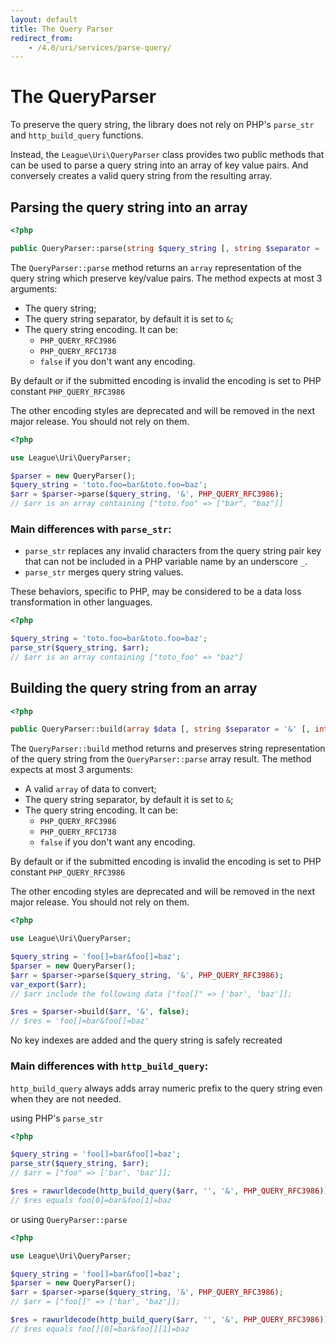 ```yaml
---
layout: default
title: The Query Parser
redirect_from:
    - /4.0/uri/services/parse-query/
---
```


# The QueryParser

To preserve the query string, the library does not rely on PHP's `parse_str` and `http_build_query` functions.

Instead, the `League\Uri\QueryParser` class provides two public methods that can be used to parse a query string into an array of key value pairs. And conversely creates a valid query string from the resulting array.

## Parsing the query string into an array

~~~php
<?php

public QueryParser::parse(string $query_string [, string $separator = '&' [, int $encoding = RFC3986]]): array
~~~

The `QueryParser::parse` method returns an `array` representation of the query string which preserve key/value pairs. The method expects at most 3 arguments:

- The query string;
- The query string separator, by default it is set to `&`;
- The query string encoding. It can be:
    - `PHP_QUERY_RFC3986`
    - `PHP_QUERY_RFC1738`
    - `false` if you don't want any encoding.

<p class="message-info">By default or if the submitted encoding is invalid the encoding is set to PHP constant <code>PHP_QUERY_RFC3986</code></p>

<p class="message-notice">The other encoding styles are deprecated and will be removed in the next major release. You should not rely on them.</p>

~~~php
<?php

use League\Uri\QueryParser;

$parser = new QueryParser();
$query_string = 'toto.foo=bar&toto.foo=baz';
$arr = $parser->parse($query_string, '&', PHP_QUERY_RFC3986);
// $arr is an array containing ["toto.foo" => ["bar", "baz"]]
~~~

### Main differences with `parse_str`:

- `parse_str` replaces any invalid characters from the query string pair key that can not be included in a PHP variable name by an underscore `_`.
- `parse_str` merges query string values.

These behaviors, specific to PHP, may be considered to be a data loss transformation in other languages.

~~~php
<?php

$query_string = 'toto.foo=bar&toto.foo=baz';
parse_str($query_string, $arr);
// $arr is an array containing ["toto_foo" => "baz"]
~~~

## Building the query string from an array

~~~php
<?php

public QueryParser::build(array $data [, string $separator = '&' [, int $encoding = RFC3986]]): string
~~~

The `QueryParser::build` method returns and preserves string representation of the query string from the `QueryParser::parse` array result. The method expects at most 3 arguments:

- A valid `array` of data to convert;
- The query string separator, by default it is set to `&`;
- The query string encoding. It can be:
    - `PHP_QUERY_RFC3986`
    - `PHP_QUERY_RFC1738`
    - `false` if you don't want any encoding.

<p class="message-notice">By default or if the submitted encoding is invalid the encoding is set to PHP constant <code>PHP_QUERY_RFC3986</code></p>

<p class="message-notice">The other encoding styles are deprecated and will be removed in the next major release. You should not rely on them.</p>

~~~php
<?php

use League\Uri\QueryParser;

$query_string = 'foo[]=bar&foo[]=baz';
$parser = new QueryParser();
$arr = $parser->parse($query_string, '&', PHP_QUERY_RFC3986);
var_export($arr);
// $arr include the following data ["foo[]" => ['bar', 'baz']];

$res = $parser->build($arr, '&', false);
// $res = 'foo[]=bar&foo[]=baz'
~~~

No key indexes are added and the query string is safely recreated

### Main differences with `http_build_query`:

`http_build_query` always adds array numeric prefix to the query string even when they are not needed.

using PHP's `parse_str`

~~~php
<?php

$query_string = 'foo[]=bar&foo[]=baz';
parse_str($query_string, $arr);
// $arr = ["foo" => ['bar', 'baz']];

$res = rawurldecode(http_build_query($arr, '', '&', PHP_QUERY_RFC3986));
// $res equals foo[0]=bar&foo[1]=baz
~~~

or using `QueryParser::parse`

~~~php
<?php

use League\Uri\QueryParser;

$query_string = 'foo[]=bar&foo[]=baz';
$parser = new QueryParser();
$arr = $parser->parse($query_string, '&', PHP_QUERY_RFC3986);
// $arr = ["foo[]" => ['bar', 'baz']];

$res = rawurldecode(http_build_query($arr, '', '&', PHP_QUERY_RFC3986));
// $res equals foo[][0]=bar&foo[][1]=baz
~~~
